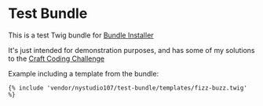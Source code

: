 # Test Bundle

This is a test Twig bundle for [Bundle Installer](https://github.com/nystudio107/bundle-installer)

It's just intended for demonstration purposes, and has some of my solutions to the [Craft Coding Challenge](https://www.craftcodingchallenge.com/)

Example including a template from the bundle:

```twig
{% include 'vendor/nystudio107/test-bundle/templates/fizz-buzz.twig' %}
```
